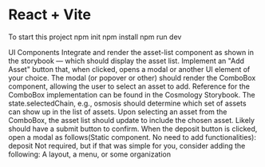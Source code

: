 # React + Vite

To start this project
npm init
npm install
npm run dev

UI Components
 Integrate and render the asset-list component as shown in the storybook — which should display the asset list.
 Implement an "Add Asset" button that, when clicked, opens a modal or another UI element of your choice.
 The modal (or popover or other) should render the ComboBox component, allowing the user to select an asset to add. Reference for the ComboBox implementation can be found in the Cosmology Storybook.
 The state.selectedChain, e.g., osmosis should determine which set of assets can show up in the list of assets.
 Upon selecting an asset from the ComboBox, the asset list should update to include the chosen asset. Likely should have a submit button to confirm.
 When the deposit button is clicked, open a modal as follows(Static component. No need to add functionalities): deposit
 Not required, but if that was simple for you, consider adding the following: A layout, a menu, or some organization

